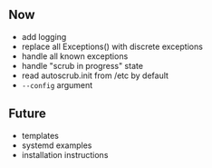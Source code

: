 ## Now

- add logging
- replace all Exceptions() with discrete exceptions
- handle all known exceptions
- handle "scrub in progress" state
- read autoscrub.init from /etc by default
- `--config` argument


## Future

- templates
- systemd examples
- installation instructions
